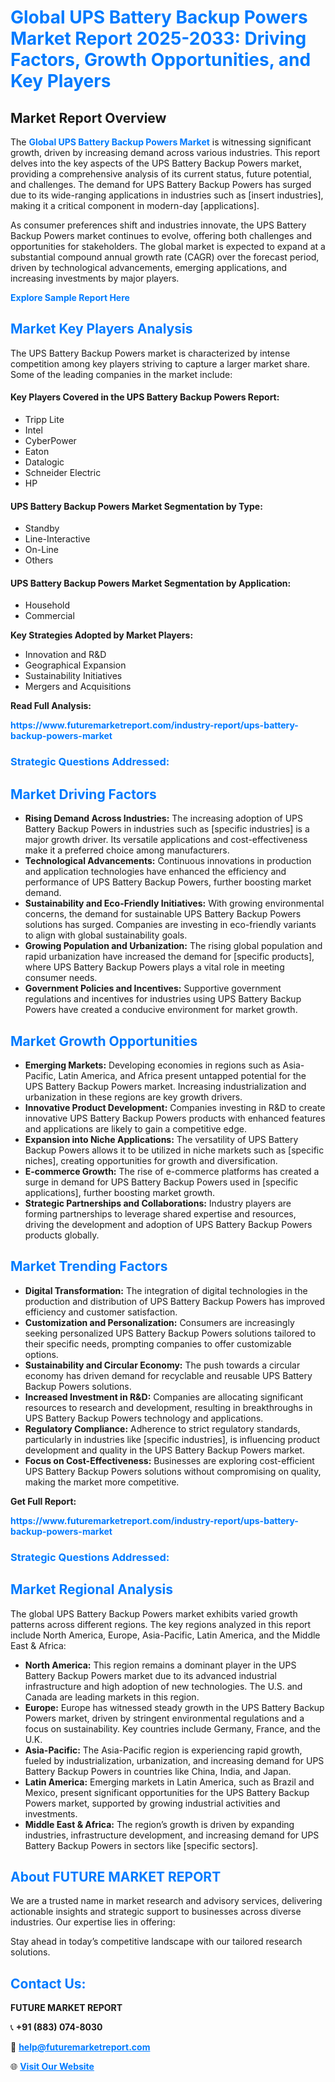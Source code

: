 <h1 style="color: #007BFF;">Global UPS Battery Backup Powers Market Report 2025-2033: Driving Factors, Growth Opportunities, and Key Players</h1>

<section id="overview">
<h2>Market Report Overview</h2>
<p>The <a href="https://www.futuremarketreport.com/industry-report/ups-battery-backup-powers-market" style="color: #007BFF; text-decoration: none;"><strong>Global UPS Battery Backup Powers Market</strong></a> is witnessing significant growth, driven by increasing demand across various industries. This report delves into the key aspects of the UPS Battery Backup Powers market, providing a comprehensive analysis of its current status, future potential, and challenges. The demand for UPS Battery Backup Powers has surged due to its wide-ranging applications in industries such as [insert industries], making it a critical component in modern-day [applications].</p>
<p>As consumer preferences shift and industries innovate, the UPS Battery Backup Powers market continues to evolve, offering both challenges and opportunities for stakeholders. The global market is expected to expand at a substantial compound annual growth rate (CAGR) over the forecast period, driven by technological advancements, emerging applications, and increasing investments by major players.</p>
</section>

<section id="overview">
<p><a href="https://www.futuremarketreport.com/request-sample/reportId=114326" style="color: #007BFF; text-decoration: none;"><strong>Explore Sample Report Here</strong></a></p>
</section>

<section id="key-players">
<h2 style="color: #007BFF;">Market Key Players Analysis</h2>
<p>The UPS Battery Backup Powers market is characterized by intense competition among key players striving to capture a larger market share. Some of the leading companies in the market include:</p>
<h4>Key Players Covered in the UPS Battery Backup Powers Report:</h4>
<ul><li>Tripp Lite</li><li>Intel</li><li>CyberPower</li><li>Eaton</li><li>Datalogic</li><li>Schneider Electric</li><li>HP</li></ul>
<h4>UPS Battery Backup Powers Market Segmentation by Type:</h4>
<ul><li>Standby</li><li>Line-Interactive</li><li>On-Line</li><li>Others</li></ul>

<h4>UPS Battery Backup Powers Market Segmentation by Application:</h4>
<ul><li>Household</li><li>Commercial</li></ul>
<p><strong>Key Strategies Adopted by Market Players:</strong></p>
<ul>
<li>Innovation and R&D</li>
<li>Geographical Expansion</li>
<li>Sustainability Initiatives</li>
<li>Mergers and Acquisitions</li>
</ul>
</section>

<section>
<p><strong>Read Full Analysis: </strong></p><a href="https://www.futuremarketreport.com/industry-report/ups-battery-backup-powers-market" style="color: #007BFF; text-decoration: none;"><strong>https://www.futuremarketreport.com/industry-report/ups-battery-backup-powers-market</strong></a>
<h3 style="color: #007BFF;">Strategic Questions Addressed:</h3>
</section>

<section id="driving-factors">
<h2 style="color: #007BFF;">Market Driving Factors</h2>
<ul>
<li><strong>Rising Demand Across Industries:</strong> The increasing adoption of UPS Battery Backup Powers in industries such as [specific industries] is a major growth driver. Its versatile applications and cost-effectiveness make it a preferred choice among manufacturers.</li>
<li><strong>Technological Advancements:</strong> Continuous innovations in production and application technologies have enhanced the efficiency and performance of UPS Battery Backup Powers, further boosting market demand.</li>
<li><strong>Sustainability and Eco-Friendly Initiatives:</strong> With growing environmental concerns, the demand for sustainable UPS Battery Backup Powers solutions has surged. Companies are investing in eco-friendly variants to align with global sustainability goals.</li>
<li><strong>Growing Population and Urbanization:</strong> The rising global population and rapid urbanization have increased the demand for [specific products], where UPS Battery Backup Powers plays a vital role in meeting consumer needs.</li>
<li><strong>Government Policies and Incentives:</strong> Supportive government regulations and incentives for industries using UPS Battery Backup Powers have created a conducive environment for market growth.</li>
</ul>
</section>

<section id="growth-opportunities">
<h2 style="color: #007BFF;">Market Growth Opportunities</h2>
<ul>
<li><strong>Emerging Markets:</strong> Developing economies in regions such as Asia-Pacific, Latin America, and Africa present untapped potential for the UPS Battery Backup Powers market. Increasing industrialization and urbanization in these regions are key growth drivers.</li>
<li><strong>Innovative Product Development:</strong> Companies investing in R&D to create innovative UPS Battery Backup Powers products with enhanced features and applications are likely to gain a competitive edge.</li>
<li><strong>Expansion into Niche Applications:</strong> The versatility of UPS Battery Backup Powers allows it to be utilized in niche markets such as [specific niches], creating opportunities for growth and diversification.</li>
<li><strong>E-commerce Growth:</strong> The rise of e-commerce platforms has created a surge in demand for UPS Battery Backup Powers used in [specific applications], further boosting market growth.</li>
<li><strong>Strategic Partnerships and Collaborations:</strong> Industry players are forming partnerships to leverage shared expertise and resources, driving the development and adoption of UPS Battery Backup Powers products globally.</li>
</ul>
</section>

<section id="trending-factors">
<h2 style="color: #007BFF;">Market Trending Factors</h2>
<ul>
<li><strong>Digital Transformation:</strong> The integration of digital technologies in the production and distribution of UPS Battery Backup Powers has improved efficiency and customer satisfaction.</li>
<li><strong>Customization and Personalization:</strong> Consumers are increasingly seeking personalized UPS Battery Backup Powers solutions tailored to their specific needs, prompting companies to offer customizable options.</li>
<li><strong>Sustainability and Circular Economy:</strong> The push towards a circular economy has driven demand for recyclable and reusable UPS Battery Backup Powers solutions.</li>
<li><strong>Increased Investment in R&D:</strong> Companies are allocating significant resources to research and development, resulting in breakthroughs in UPS Battery Backup Powers technology and applications.</li>
<li><strong>Regulatory Compliance:</strong> Adherence to strict regulatory standards, particularly in industries like [specific industries], is influencing product development and quality in the UPS Battery Backup Powers market.</li>
<li><strong>Focus on Cost-Effectiveness:</strong> Businesses are exploring cost-efficient UPS Battery Backup Powers solutions without compromising on quality, making the market more competitive.</li>
</ul>
</section>

<section>
<p><strong>Get Full Report: </strong></p><a href="https://www.futuremarketreport.com/industry-report/ups-battery-backup-powers-market" style="color: #007BFF; text-decoration: none;"><strong>https://www.futuremarketreport.com/industry-report/ups-battery-backup-powers-market</strong></a>
<h3 style="color: #007BFF;">Strategic Questions Addressed:</h3>
</section>


<section id="regional-analysis">
<h2 style="color: #007BFF;">Market Regional Analysis</h2>
<p>The global UPS Battery Backup Powers market exhibits varied growth patterns across different regions. The key regions analyzed in this report include North America, Europe, Asia-Pacific, Latin America, and the Middle East & Africa:</p>
<ul>
<li><strong>North America:</strong> This region remains a dominant player in the UPS Battery Backup Powers market due to its advanced industrial infrastructure and high adoption of new technologies. The U.S. and Canada are leading markets in this region.</li>
<li><strong>Europe:</strong> Europe has witnessed steady growth in the UPS Battery Backup Powers market, driven by stringent environmental regulations and a focus on sustainability. Key countries include Germany, France, and the U.K.</li>
<li><strong>Asia-Pacific:</strong> The Asia-Pacific region is experiencing rapid growth, fueled by industrialization, urbanization, and increasing demand for UPS Battery Backup Powers in countries like China, India, and Japan.</li>
<li><strong>Latin America:</strong> Emerging markets in Latin America, such as Brazil and Mexico, present significant opportunities for the UPS Battery Backup Powers market, supported by growing industrial activities and investments.</li>
<li><strong>Middle East & Africa:</strong> The region’s growth is driven by expanding industries, infrastructure development, and increasing demand for UPS Battery Backup Powers in sectors like [specific sectors].</li>
</ul>
</section>

<footer>
<h2 style="color: #007BFF;">About FUTURE MARKET REPORT</h2>
<p>We are a trusted name in market research and advisory services, delivering actionable insights and strategic support to businesses across diverse industries. Our expertise lies in offering:</p>

<p>Stay ahead in today’s competitive landscape with our tailored research solutions.</p>

<h2 style="color: #007BFF;">Contact Us:</h2>
<p><strong>FUTURE MARKET REPORT</strong></p>
<p>📞 <strong>+91 (883) 074-8030</strong></p>
<p>📧 <strong><a href="mailto:help@futuremarketreport.com" style="color: #007BFF;">help@futuremarketreport.com</a></strong></p>
<p>🌐 <strong><a href="https://www.futuremarketreport.com/" style="color: #007BFF;">Visit Our Website</a></strong></p>
</footer>